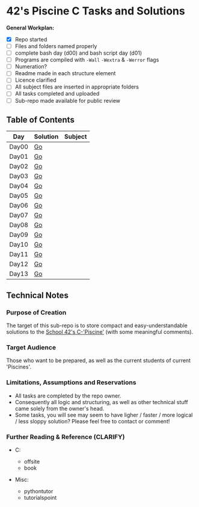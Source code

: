 # 42's Piscine C Tasks and Solutions

**General Workplan:**
- [x] Repo started
- [ ] Files and folders named properly
- [ ] complete bash day (d00) and bash script day (d01)
- [ ] Programs are compiled with `-Wall` `-Wextra` & `-Werror` flags
- [ ] Numeration?
- [ ] Readme made in each structure element
- [ ] Licence clarified
- [ ] All subject files are inserted in appropriate folders
- [ ] All tasks completed and uploaded
- [ ] Sub-repo made available for public review

## Table of Contents
Day | Solution | Subject
----|----------|--------
Day00|[Go](https://github.com/Eyedropping/C/tree/master/21-School%20(RU%2C%20MSC)%20-%20Piscine-C/Day00) | 
Day01|[Go](https://github.com/Eyedropping/C/tree/master/21-School%20(RU%2C%20MSC)%20-%20Piscine-C/Day01) | 
Day02|[Go](https://github.com/Eyedropping/C/tree/master/21-School%20(RU%2C%20MSC)%20-%20Piscine-C/Day02) | 
Day03|[Go](https://github.com/Eyedropping/C/tree/master/21-School%20(RU%2C%20MSC)%20-%20Piscine-C/Day03) | 
Day04|[Go](https://github.com/Eyedropping/C/tree/master/21-School%20(RU%2C%20MSC)%20-%20Piscine-C/Day04) | 
Day05|[Go](https://github.com/Eyedropping/C/tree/master/21-School%20(RU%2C%20MSC)%20-%20Piscine-C/Day05) | 
Day06|[Go](https://github.com/Eyedropping/C/tree/master/21-School%20(RU%2C%20MSC)%20-%20Piscine-C/Day06) | 
Day07|[Go](https://github.com/Eyedropping/C/tree/master/21-School%20(RU%2C%20MSC)%20-%20Piscine-C/Day07) | 
Day08|[Go](https://github.com/Eyedropping/C/tree/master/21-School%20(RU%2C%20MSC)%20-%20Piscine-C/Day08) | 
Day09|[Go](https://github.com/Eyedropping/C/tree/master/21-School%20(RU%2C%20MSC)%20-%20Piscine-C/Day09) | 
Day10|[Go](https://github.com/Eyedropping/C/tree/master/21-School%20(RU%2C%20MSC)%20-%20Piscine-C/Day10) | 
Day11|[Go](https://github.com/Eyedropping/C/tree/master/21-School%20(RU%2C%20MSC)%20-%20Piscine-C/Day11) | 
Day12|[Go](https://github.com/Eyedropping/C/tree/master/21-School%20(RU%2C%20MSC)%20-%20Piscine-C/Day12) | 
Day13|[Go](https://github.com/Eyedropping/C/tree/master/21-School%20(RU%2C%20MSC)%20-%20Piscine-C/Day13) | 

## Technical Notes
### Purpose of Creation
The target of this sub-repo is to store compact and easy-understandable solutions to the [School 42's C-'Piscine'](https://www.42.us.org/program/piscine/ "42's US Homepage") (with some meaningful comments).

### Target Audience
Those who want to be prepared, as well as the current students of current 'Piscines'.

### Limitations, Assumptions and Reservations
* All tasks are completed by the repo owner.
* Consequently all logic and structuring, as well as other technical stuff came solely from the owner's head.
* Some tasks, you will see may seem to have ligher / faster / more logical / less sloppy solution? Please feel free to contact or comment!

 ### Further Reading & Reference (CLARIFY)
- C:
    - offsite
    - book

- Misc:
    - pythontutor
    - tutorialspoint
